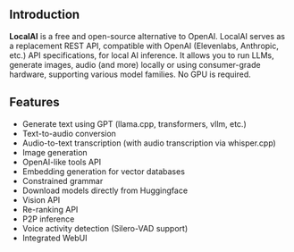 ## Introduction

**LocalAI** is a free and open-source alternative to OpenAI. LocalAI serves as a replacement REST API, compatible with OpenAI (Elevenlabs, Anthropic, etc.) API specifications, for local AI inference. It allows you to run LLMs, generate images, audio (and more) locally or using consumer-grade hardware, supporting various model families. No GPU is required.

## Features

- Generate text using GPT (llama.cpp, transformers, vllm, etc.)
- Text-to-audio conversion
- Audio-to-text transcription (with audio transcription via whisper.cpp)
- Image generation
- OpenAI-like tools API
- Embedding generation for vector databases
- Constrained grammar
- Download models directly from Huggingface
- Vision API
- Re-ranking API
- P2P inference
- Voice activity detection (Silero-VAD support)
- Integrated WebUI

